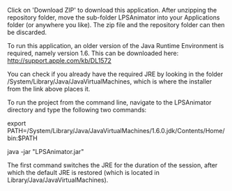 Click on 'Download ZIP' to download this application.  After unzipping the repository folder, move the sub-folder LPSAnimator
into your Applications folder (or anywhere you like).  The zip file and the repository folder can then be discarded.

To run this application, an older version of the Java Runtime Environment is required, namely version 1.6.  This can be downloaded here: http://support.apple.com/kb/DL1572

You can check if you already have the required JRE by looking in the folder /System/Library/Java/JavaVirtualMachines, which is where the installer from the link above places it.

To run the project from the command line, navigate to the LPSAnimator directory and type the following two commands:

export PATH=/System/Library/Java/JavaVirtualMachines/1.6.0.jdk/Contents/Home/bin:$PATH

java -jar "LPSAnimator.jar"

The first command switches the JRE for the duration of the session, after which the default JRE is restored (which is located in Library/Java/JavaVirtualMachines).
